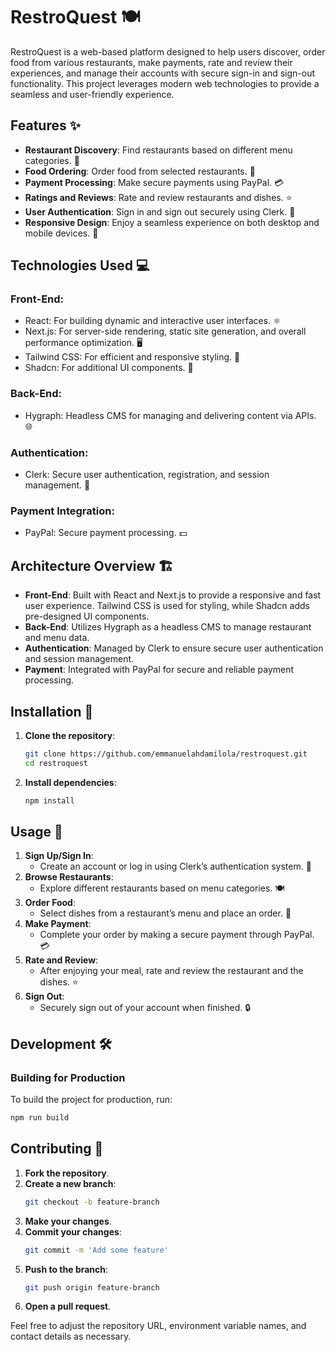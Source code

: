 # RestroQuest 🍽️

RestroQuest is a web-based platform designed to help users discover, order food from various restaurants, make payments, rate and review their experiences, and manage their accounts with secure sign-in and sign-out functionality. This project leverages modern web technologies to provide a seamless and user-friendly experience.

## Features ✨
- **Restaurant Discovery**: Find restaurants based on different menu categories. 🍴
- **Food Ordering**: Order food from selected restaurants. 🥡
- **Payment Processing**: Make secure payments using PayPal. 💳
- **Ratings and Reviews**: Rate and review restaurants and dishes. ⭐
- **User Authentication**: Sign in and sign out securely using Clerk. 🔐
- **Responsive Design**: Enjoy a seamless experience on both desktop and mobile devices. 📱

## Technologies Used 💻
### Front-End:
- React: For building dynamic and interactive user interfaces. ⚛️
- Next.js: For server-side rendering, static site generation, and overall performance optimization. 🖥️
- Tailwind CSS: For efficient and responsive styling. 🎨
- Shadcn: For additional UI components. 🧩
### Back-End:
- Hygraph: Headless CMS for managing and delivering content via APIs. 🌐
### Authentication:
- Clerk: Secure user authentication, registration, and session management. 🔑
### Payment Integration:
- PayPal: Secure payment processing. 💵

## Architecture Overview 🏗️
- **Front-End**: Built with React and Next.js to provide a responsive and fast user experience. Tailwind CSS is used for styling, while Shadcn adds pre-designed UI components.
- **Back-End**: Utilizes Hygraph as a headless CMS to manage restaurant and menu data.
- **Authentication**: Managed by Clerk to ensure secure user authentication and session management.
- **Payment**: Integrated with PayPal for secure and reliable payment processing.

## Installation 🔧
1. **Clone the repository**:
   ```bash
   git clone https://github.com/emmanuelahdamilola/restroquest.git
   cd restroquest

2. **Install dependencies**:
   ```bash
   npm install
   ```

## Usage 📲
1. **Sign Up/Sign In**:
   - Create an account or log in using Clerk’s authentication system. 🔑
2. **Browse Restaurants**:
   - Explore different restaurants based on menu categories. 🍽️
3. **Order Food**:
   - Select dishes from a restaurant’s menu and place an order. 🥡
4. **Make Payment**:
   - Complete your order by making a secure payment through PayPal. 💳
5. **Rate and Review**:
   - After enjoying your meal, rate and review the restaurant and the dishes. ⭐
6. **Sign Out**:
   - Securely sign out of your account when finished. 🔒

## Development 🛠️
### Building for Production
To build the project for production, run:
```bash
npm run build
```

## Contributing 🤝
1. **Fork the repository**.
2. **Create a new branch**:
   ```bash
   git checkout -b feature-branch
   ```
3. **Make your changes**.
4. **Commit your changes**:
   ```bash
   git commit -m 'Add some feature'
   ```
5. **Push to the branch**:
   ```bash
   git push origin feature-branch
   ```
6. **Open a pull request**.

Feel free to adjust the repository URL, environment variable names, and contact details as necessary.
```